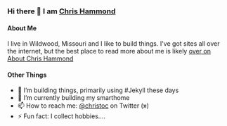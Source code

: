 ### Hi there 👋 I am [Chris Hammond](https://www.chrishammond.com/)

#### About Me
I live in Wildwood, Missouri and I like to build things. I've got sites all over the internet, but the best place to read more about me is likely [over on About Chris Hammond](https://www.chrishammond.com/about)

#### Other Things
- 🔭 I’m building things, primarily using #Jekyll these days
- 🌱 I’m currently building my smarthome
- 📫 How to reach me: [@christoc](https://twitter.com/christoc) on Twitter (~~x~~)
- ⚡ Fun fact: I collect hobbies.... 

